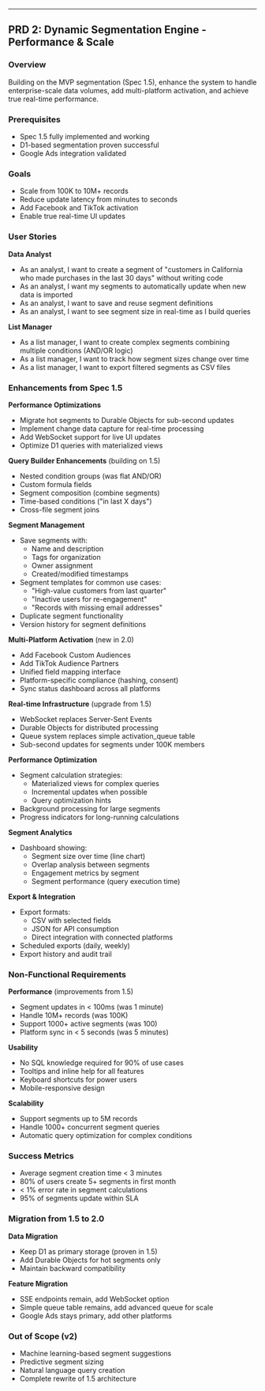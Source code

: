 
---

## PRD 2: Dynamic Segmentation Engine - Performance & Scale

### Overview
Building on the MVP segmentation (Spec 1.5), enhance the system to handle enterprise-scale data volumes, add multi-platform activation, and achieve true real-time performance.

### Prerequisites
- Spec 1.5 fully implemented and working
- D1-based segmentation proven successful
- Google Ads integration validated

### Goals
- Scale from 100K to 10M+ records
- Reduce update latency from minutes to seconds
- Add Facebook and TikTok activation
- Enable true real-time UI updates

### User Stories

**Data Analyst**
- As an analyst, I want to create a segment of "customers in California who made purchases in the last 30 days" without writing code
- As an analyst, I want my segments to automatically update when new data is imported
- As an analyst, I want to save and reuse segment definitions
- As an analyst, I want to see segment size in real-time as I build queries

**List Manager**
- As a list manager, I want to create complex segments combining multiple conditions (AND/OR logic)
- As a list manager, I want to track how segment sizes change over time
- As a list manager, I want to export filtered segments as CSV files

### Enhancements from Spec 1.5

**Performance Optimizations**
- Migrate hot segments to Durable Objects for sub-second updates
- Implement change data capture for real-time processing
- Add WebSocket support for live UI updates
- Optimize D1 queries with materialized views

**Query Builder Enhancements** (building on 1.5)
- Nested condition groups (was flat AND/OR)
- Custom formula fields
- Segment composition (combine segments)
- Time-based conditions ("in last X days")
- Cross-file segment joins

**Segment Management**
- Save segments with:
  - Name and description
  - Tags for organization
  - Owner assignment
  - Created/modified timestamps
- Segment templates for common use cases:
  - "High-value customers from last quarter"
  - "Inactive users for re-engagement"
  - "Records with missing email addresses"
- Duplicate segment functionality
- Version history for segment definitions

**Multi-Platform Activation** (new in 2.0)
- Add Facebook Custom Audiences
- Add TikTok Audience Partners
- Unified field mapping interface
- Platform-specific compliance (hashing, consent)
- Sync status dashboard across all platforms

**Real-time Infrastructure** (upgrade from 1.5)
- WebSocket replaces Server-Sent Events
- Durable Objects for distributed processing
- Queue system replaces simple activation_queue table
- Sub-second updates for segments under 100K members

**Performance Optimization**
- Segment calculation strategies:
  - Materialized views for complex queries
  - Incremental updates when possible
  - Query optimization hints
- Background processing for large segments
- Progress indicators for long-running calculations

**Segment Analytics**
- Dashboard showing:
  - Segment size over time (line chart)
  - Overlap analysis between segments
  - Engagement metrics by segment
  - Segment performance (query execution time)

**Export & Integration**
- Export formats:
  - CSV with selected fields
  - JSON for API consumption
  - Direct integration with connected platforms
- Scheduled exports (daily, weekly)
- Export history and audit trail

### Non-Functional Requirements

**Performance** (improvements from 1.5)
- Segment updates in < 100ms (was 1 minute)
- Handle 10M+ records (was 100K)
- Support 1000+ active segments (was 100)
- Platform sync in < 5 seconds (was 5 minutes)

**Usability**
- No SQL knowledge required for 90% of use cases
- Tooltips and inline help for all features
- Keyboard shortcuts for power users
- Mobile-responsive design

**Scalability**
- Support segments up to 5M records
- Handle 1000+ concurrent segment queries
- Automatic query optimization for complex conditions

### Success Metrics
- Average segment creation time < 3 minutes
- 80% of users create 5+ segments in first month
- < 1% error rate in segment calculations
- 95% of segments update within SLA

### Migration from 1.5 to 2.0

**Data Migration**
- Keep D1 as primary storage (proven in 1.5)
- Add Durable Objects for hot segments only
- Maintain backward compatibility

**Feature Migration**
- SSE endpoints remain, add WebSocket option
- Simple queue table remains, add advanced queue for scale
- Google Ads stays primary, add other platforms

### Out of Scope (v2)
- Machine learning-based segment suggestions
- Predictive segment sizing
- Natural language query creation
- Complete rewrite of 1.5 architecture
